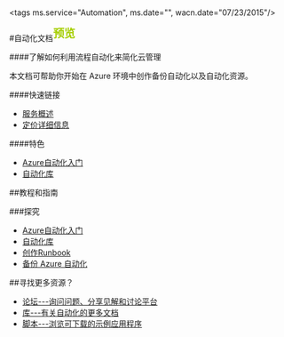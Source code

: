
<properties
    pageTitle="自动化 - Azure 微软云" 
    metakeywords="Azure,automation,微软云,技术文档,技术资源,新手入门,入门指南,文档下载,runbook" description="了解如何利用流程自动化来简化云管理.本文档可帮助你开始在 Azure 环境中创作备份自动化以及自动化资源。" services="自动化" documentationCenter="" authors="" manager="Tiffena" editor="Eric Chen"/>  
<tags ms.service="Automation", ms.date="", wacn.date="07/23/2015"/>

#自动化文档<sup style="color: #a5ce00; font-weight: bold; text-transform: uppercase; font-family: '微软雅黑'; font-size: 20px;" class="wa-previewTag">预览</sup>

####了解如何利用流程自动化来简化云管理

本文档可帮助你开始在 Azure 环境中创作备份自动化以及自动化资源。

####快速链接

* [服务概述](/home/features/automation)
* [定价详细信息](/home/features/automation/#price)
  
####特色

* [Azure自动化入门](/documentation/articles/automation-create-runbook-from-samples)
* [自动化库](https://msdn.microsoft.com/zh-cn/library/azure/dn643629.aspx)
    
##教程和指南

###探究

* [Azure自动化入门](/documentation/articles/automation-create-runbook-from-samples)
* [自动化库](https://msdn.microsoft.com/zh-cn/library/azure/dn643629.aspx)
* [创作Runbook](https://technet.microsoft.com/zh-cn/library/dn469262.aspx)
* [备份 Azure 自动化](https://msdn.microsoft.com/zh-cn/library/azure/dn643635.aspx)

##寻找更多资源？

* [论坛---询问问题、分享见解和讨论平台](https://social.msdn.microsoft.com/Forums/zh-cn/home?forum=windowsazurezhchs)
* [库---有关自动化的更多文档](https://msdn.microsoft.com/zh-cn/library/azure/dn643629.aspx)
* [脚本---浏览可下载的示例应用程序](https://gallery.technet.microsoft.com/scriptcenter)
